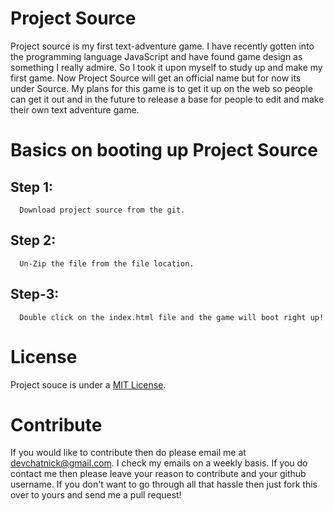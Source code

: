 Project Source
==============

Project source is my first text-adventure game. I have recently gotten into the programming language JavaScript and have found game design as something I really admire. So I took it upon myself to study up and make my first game. Now Project Source will get an official name but for now its under Source. My plans for this game is to get it up on the web so people can get it out and in the future to release a base for people to edit and make their own text adventure game.

Basics on booting up Project Source
===================================
Step 1:
---------
      Download project source from the git.
Step 2:
---------
      Un-Zip the file from the file location.
Step-3:
--------
      Double click on the index.html file and the game will boot right up!
License
=======
Project souce is under a [MIT License](http://opensource.org/licenses/MIT).

Contribute
==========
If you would like to contribute then do please email me at devchatnick@gmail.com. I check my emails on a weekly basis. If you do contact me then please leave your reason to contribute and your github username. If you don't want to go through all that hassle then just fork this over to yours and send me a pull request!
 



